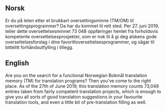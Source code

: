 ## Norsk

Er du på leten etter et brukbart oversettingsminne (TM/OM) til oversettingsprogrammer? Da har du kommet til rett sted. Per 27. juni 2019, teller dette oversettelsesminnet 73 048 oppføringer hentet fra forholdsvis kompetente oversettelsesprosjekter, som er nok til å gi deg alskens gode oversettelsesforslag i dine favorittoversettelsesprogrammer, og sågar til bittelitt forhåndsutfylling i tillegg.

## English

Are you on the search for a functional Norwegian Bokmål translation memory (TM) for translation programs? Then you've come to the right place. As of the 27th of June 2019, this translation memory counts 73,048 entries taken from fairly competent translation projects, which is enough to give you all sorts of good translation suggestions in your favourite translation tools, and even a little bit of pre-translation filling as well.
